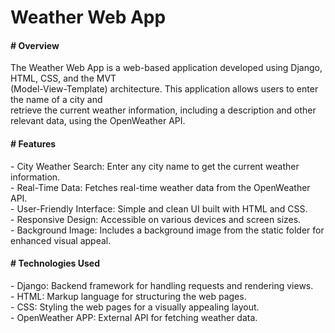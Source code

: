 # Weather Web App

<h4># Overview</h4>
The Weather Web App is a web-based application developed using Django, HTML, CSS, and the MVT <br/>
(Model-View-Template) architecture. This application allows users to enter the name of a city and <br/>
retrieve the current weather information, including a description and other relevant data, using the OpenWeather API.

<h4># Features</h4>
- City Weather Search: Enter any city name to get the current weather information.<br/>
- Real-Time Data: Fetches real-time weather data from the OpenWeather API.<br/>
- User-Friendly Interface: Simple and clean UI built with HTML and CSS.<br/>
- Responsive Design: Accessible on various devices and screen sizes.<br/>
- Background Image: Includes a background image from the static folder for enhanced visual appeal.

<h4># Technologies Used</h4>
- Django: Backend framework for handling requests and rendering views.<br/>
- HTML: Markup language for structuring the web pages.<br/>
- CSS: Styling the web pages for a visually appealing layout.<br/>
- OpenWeather APP: External API for fetching weather data.
